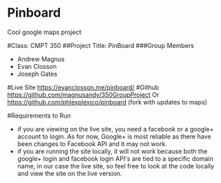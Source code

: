 # Pinboard
Cool google maps project

#Class: CMPT 350
##Project Title: PinBoard
###Group Members
 - Andrew Magnus
 - Evan Closson
 - Joseph Gates

 #Live Site
  https://evanclosson.me/pinboard/
 #Github
  https://github.com/magnusandy/350GroupProject
  Or https://github.com/phlexplexico/pinboard (fork with updates to maps)
 
 #Requirements to Run
 - if you are viewing on the live site, you need a facebook or a google+ account to login. As for now, Google+ is most reliable as there have been changes to Facebook API and it may not work.
 - if you are running the site locally, it will not work because both the
   google+ login and facebook login API's are tied to a specific domain name, 
   in our case the live site, so feel free to look at the code locally and 
   view the site on the live version.
